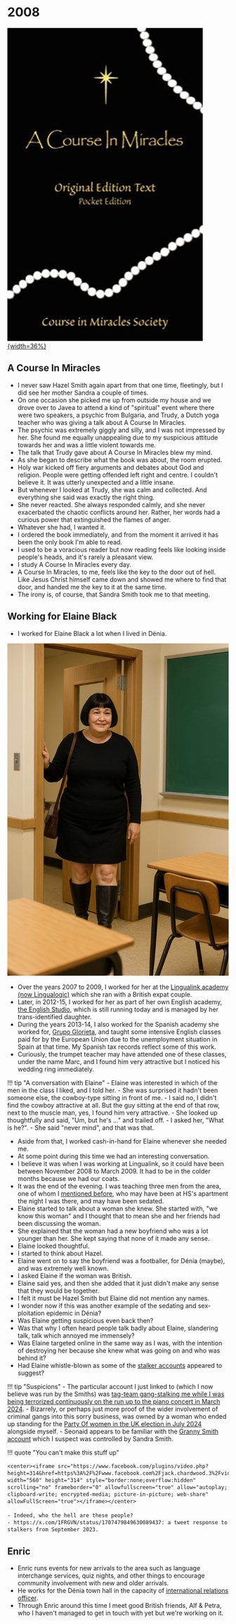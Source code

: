 # 2008

[![A Course In Miracles](../../content/images/acim.png){width=36%}](https://en.wikipedia.org/wiki/A_Course_in_Miracles)

## A Course In Miracles

- I never saw Hazel Smith again apart from that one time, fleetingly, but I did see her mother Sandra a couple of times.
- On one occasion she picked me up from outside my house and we drove over to Javea to attend a kind of "spiritual" event where there were two speakers, a psychic from Bulgaria, and Trudy, a Dutch yoga teacher who was giving a talk about A Course In Miracles.
- The psychic was extremely giggly and silly, and I was not impressed by her. She found me equally unappealing due to my suspicious attitude towards her and was a little violent towards me.
- The talk that Trudy gave about A Course In Miracles blew my mind.
- As she began to describe what the book was about, the room erupted.
- Holy war kicked off fiery arguments and debates about God and religion. People were getting offended left right and centre. I couldn't believe it. It was utterly unexpected and a little insane.
- But whenever I looked at Trudy, she was calm and collected. And everything she said was exactly the right thing. 
- She never reacted. She always responded calmly, and she never exacerbated the chaotic conflicts around her. Rather, her words had a curious power that extinguished the flames of anger.
- Whatever she had, I wanted it.
- I ordered the book immediately, and from the moment it arrived it has been the only book I'm able to read.
- I used to be a voracious reader but now reading feels like looking inside people's heads, and it's rarely a pleasant view.
- I study A Course In Miracles every day.
- A Course In Miracles, to me, feels like the key to the door out of hell. Like Jesus Christ himself came down and showed me where to find that door, and handed me the key to it at the same time.
- The irony is, of course, that Sandra Smith took me to that meeting.

## Working for Elaine Black

- I worked for Elaine Black a lot when I lived in Dénia.

![Elaine](../../content/images/lorraine.png)

- Over the years 2007 to 2009, I worked for her at the [Lingualink academy (now Lingualogic)](https://lingualogic.es/en/) which she ran with a British expat couple.
- Later, in 2012-15, I worked for her as part of her own English academy, [the English Studio](https://www.englishstudiodenia.com/), which is still running today and is managed by her trans-identified daughter.
- During the years 2013-14, I also worked for the Spanish academy she worked for, [Grupo Glorieta](https://grupoglorieta.com/), and taught some intensive English classes paid for by the European Union due to the unemployment situation in Spain at that time. My Spanish tax records reflect some of this work.
- Curiously, the trumpet teacher may have attended one of these classes, under the name Marc, and I found him very attractive but I noticed his wedding ring immediately.

!!! tip "A conversation with Elaine"
    - Elaine was interested in which of the men in the class I liked, and I told her. 
    - She was surprised it hadn't been someone else, the cowboy-type sitting in front of me.
    - I said no, I didn't find the cowboy attractive at all. But the guy sitting at the end of that row, next to the muscle man, yes, I found him very attractive.
    - She looked up thoughtfully and said, "Um, but he's ..." and trailed off. 
    - I asked her, "What is he?". 
    - She said "never mind", and that was that.

- Aside from that, I worked cash-in-hand for Elaine whenever she needed me.
- At some point during this time we had an interesting conversation.
- I believe it was when I was working at Lingualink, so it could have been between November 2008 to March 2009. It had to be in the colder months because we had our coats.
- It was the end of the evening. I was teaching three men from the area, one of whom I [mentioned before](2007.md#hazel-smith), who may have been at HS's apartment the night I was there, and may have been sedated.
- Elaine started to talk about a woman she knew. She started with, "we know this woman" and I thought that to mean she and her friends had been discussing the woman.
- She explained that the woman had a new boyfriend who was a lot younger than her. She kept saying that none of it made any sense.
- Elaine looked thoughtful.
- I started to think about Hazel.
- Elaine went on to say the boyfriend was a footballer, for Dénia (maybe), and was extremely well known.
- I asked Elaine if the woman was British.
- Elaine said yes, and then she added that it just didn't make any sense that they would be together.
- I felt it must be Hazel Smith but Elaine did not mention any names.
- I wonder now if this was another example of the sedating and sex-ploitation epidemic in Dénia?
- Was Elaine getting suspicious even back then?
- Was that why I often heard people talk badly about Elaine, slandering talk, talk which annoyed me immensely?
- Was Elaine targeted online in the same way as I was, with the intention of destroying her because she knew what was going on and who was behind it?
- Had Elaine whistle-blown as some of the [stalker accounts](../2024/march.md#elaine-threats) appeared to suggest?

!!! tip "Suspicions"
    - The particular account I just linked to (which I now believe was run by the Smiths) was [tag-team gang-stalking me while I was being terrorized continuously on the run up to the piano concert in March 2024](../2024/march.md#online-threats-during-this-period).
    - Bizarrely, or perhaps just more proof of the wider involvement of criminal gangs into this sorry business, was owned by a woman who ended up standing for the [Party Of women in the UK election in July 2024](https://electionresults.parliament.uk/general-elections/6/political-parties/264/elections) alongside myself.
    - Seonaid appears to be familiar with the [Granny Smith account](../2025/january.md#seonaid-dawn-and-granny-smith) which I suspect was controlled by Sandra Smith.

!!! quote "You can't make this stuff up"

    <center><iframe src="https://www.facebook.com/plugins/video.php?height=314&href=https%3A%2F%2Fwww.facebook.com%2Fjack.chardwood.3%2Fvideos%2F1686361321869766%2F&show_text=false&width=560&t=0" width="560" height="314" style="border:none;overflow:hidden" scrolling="no" frameborder="0" allowfullscreen="true" allow="autoplay; clipboard-write; encrypted-media; picture-in-picture; web-share" allowFullScreen="true"></iframe></center>

    - Indeed, who the hell are these people?
    - https://x.com/1FRGVN/status/1707479849630089437: a tweet response to stalkers from September 2023.

## Enric

- Enric runs events for new arrivals to the area such as language interchange services, quiz nights, and other things to encourage community involvement with new and older arrivals.
- He works for the Dénia town hall in the capacity of [international relations officer](https://www.denia.es/es/denia/directori/directori.aspx?id=297).
- Through Enric around this time I meet good British friends, Alf & Petra, who I haven't managed to get in touch with yet but we're working on it.
